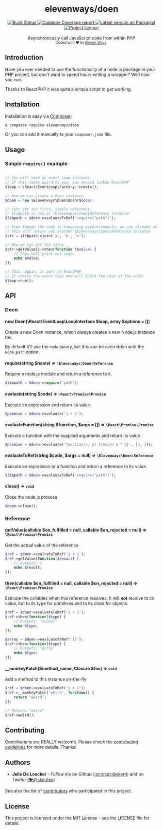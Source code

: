 <h1 align="center">
  <b>elevenways/doen</b>
</h1>
<div align="center">
  <!-- Github Actions -->
  <a href="https://github.com/11ways/doen/actions">
    <img src="https://github.com/11ways/doen/actions/workflows/php.yml/badge.svg" alt="Build Status" />
  </a>

  <!-- Coverage - Codecov -->
  <a href="https://codecov.io/gh/11ways/doen">
    <img src="https://img.shields.io/codecov/c/github/11ways/doen/master.svg" alt="Codecov Coverage report" />
  </a>

  <!-- Version - packagist -->
  <a href="https://packagist.org/packages/elevenways/doen">
    <img src="https://img.shields.io/packagist/php-v/elevenways/doen.svg" alt="Latest version on Packagist" />
  </a>

  <!-- License - MIT -->
  <a href="https://github.com/11ways/doen#license">
    <img src="https://img.shields.io/github/license/11ways/doen.svg" alt="Project license" />
  </a>
</div>
<br>
<div align="center">
  Asynchronously call JavaScript code from within PHP
</div>
<div align="center">
  <sub>
    Coded with ❤️ by <a href="#authors">Eleven Ways</a>.
  </sub>
</div>


## Introduction

Have you ever needed to use the functionality of a node.js package in your PHP project, but don't want to spend hours writing a wrapper? Well now you can.

Thanks to ReactPHP it was quite a simple script to get working.

## Installation

Installation is easy via [Composer](https://getcomposer.org/):

```bash
$ composer require elevenways/doen
```

Or you can add it manually to your `composer.json` file.

## Usage

### Simple `require()` example

```php

// You will need an event loop instance.
// If this looks weird to you, you should lookup ReactPHP
$loop = \React\EventLoop\Factory::create();

// Now we can create a Doen instance
$doen = new \Elevenways\Doen\Doen($loop);

// Lets get our first, simple reference
// $libpath is now an \Elevenways\Doen\Reference instance
$libpath = $doen->evaluateToRef('require("path")');

// Even though the code is happening asynchronously, we can already act upon it
// This will return yet another \Elevenways\Doen\Reference instance
$str = $libpath->join('a', 'b', 'c');

// Now we can get the value
$str->getValue()->then(function ($value) {
    // This will print out a/b/c
    echo $value;
});

// This, again, is part of ReactPHP.
// It starts the event loop and will BLOCK the rest of the code!
$loop->run();
```

## API

### Doen

#### new Doen(\React\EventLoop\LoopInterface $loop, array $options = [])

Create a new Doen instance, which always creates a new Node.js instance too.

By default it'll use the `node` binary, but this can be overridden with the `node_path` option.

#### require(string $name) ⇒ `\Elevenways\Doen\Reference`

Require a node.js module and return a reference to it.

```php
$libpath = $doen->require('path');
```

#### evaluate(string $code) ⇒ `\React\Promise\Promise`

Execute an expression and return its value.

```php
$promise = $doen->evaluate('1 + 1');
```

#### evaluateFunction(string $function, $args = []) ⇒ `\React\Promise\Promise`

Execute a function with the supplied arguments and return its value.

```php
$promise = $doen->evaluate('function(a, b) {return a * b}', [3, 2]);
```

#### evaluateToRef(string $code, $args = null) ⇒ `\Elevenways\Doen\Reference`

Execute an expression or a function and return a reference to its value.

```php
$libpath = $doen->evaluateToRef('require("path")');
```

#### close() ⇒ `void`

Close the node.js process

```php
$doen->close();
```

### Reference

#### getValue(callable $on_fulfilled = null, callable $on_rejected = null) ⇒ `\React\Promise\Promise`

Get the actual value of the reference

```php
$ref = $doen->evaluateToRef('1 + 1');
$ref->getValue(function($result) {
    // Outputs: 2
    echo $result;
});
```

#### then(callable $on_fulfilled = null, callable $on_rejected = null) ⇒ `\React\Promise\Promise`

Execute the callables when this reference resolves.
It will **not** resolve to its value, but to its type for primitives and to its class for objects.

```php
$ref = $doen->evaluateToRef('1 + 1');
$ref->then(function($type) {
    // Outputs: "number"
    echo $type;
});

$array = $doen->evaluateToRef('[]');
$ref->then(function($type) {
    // Outputs: "Array"
    echo $type;
});
```

#### __monkeyPatch($method_name, Closure $fnc) ⇒ `void`

Add a method to this instance on-the-fly

```php
$ref = $doen->evaluateToRef('1 + 1');
$ref->__monkeyPatch('weird', function() {
    return 'weird';
});

// Returns "weird"
$ref->weird();
```


## Contributing
Contributions are REALLY welcome.
Please check the [contributing guidelines](.github/contributing.md) for more details. Thanks!

## Authors
- **Jelle De Loecker** -  *Follow* me on *Github* ([:octocat:@skerit](https://github.com/skerit)) and on  *Twitter* ([🐦@skeriten](http://twitter.com/intent/user?screen_name=skeriten))

See also the list of [contributors](https://github.com/11ways/doen/contributors) who participated in this project.

## License
This project is licensed under the MIT License - see the [LICENSE](https://github.com/11ways/doen/LICENSE) file for details.
